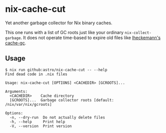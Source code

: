 # nix-cache-cut

Yet another garbage collector for Nix binary caches.

This one runs with a list of GC roots just like your ordinary
`nix-collect-garbage`. It does not operate time-based to expire old
files like [lheckemann's
cache-gc](https://github.com/lheckemann/cache-gc).


## Usage

```console
$ nix run github:astro/nix-cache-cut -- --help
Find dead code in .nix files

Usage: nix-cache-cut [OPTIONS] <CACHEDIR> [GCROOTS]...

Arguments:
  <CACHEDIR>    Cache directory
  [GCROOTS]...  Garbage collector roots [default: /nix/var/nix/gcroots]

Options:
  -n, --dry-run  Do not actually delete files
  -h, --help     Print help
  -V, --version  Print version
```
